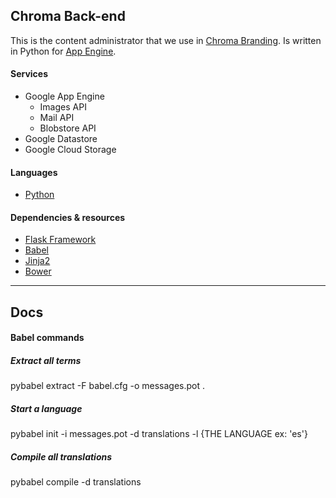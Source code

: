 ## Chroma Back-end

This is the content administrator that we use in [Chroma Branding][0]. Is written in Python for [App Engine][1]. 

#### Services
- Google App Engine
    - Images API
    - Mail API
    - Blobstore API
- Google Datastore
- Google Cloud Storage

#### Languages
- [Python][2]

#### Dependencies & resources
- [Flask Framework][3]
- [Babel][4]
- [Jinja2][5]
- [Bower][6]

---

## Docs

#### Babel commands

##### Extract all terms
pybabel extract -F babel.cfg -o messages.pot .

##### Start a language
pybabel init -i messages.pot -d translations -l {THE LANGUAGE ex: 'es'}

##### Compile all translations
pybabel compile -d translations


[0]: http://www.chromabranding.com
[1]: https://cloud.google.com
[2]: https://www.python.org/
[3]: https://flask.pocoo.org
[4]: https://pythonhosted.org/Flask-Babel/
[5]: http://jinja.pocoo.org/
[6]: http://bower.io
